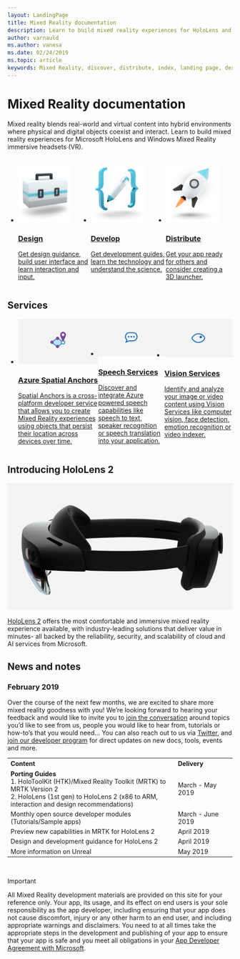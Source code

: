 ```yaml
---
layout: LandingPage
title: Mixed Reality documentation
description: Learn to build mixed reality experiences for HoloLens and immersive headsets.
author: varnauld 
ms.author: vanesa
ms.date: 02/24/2019
ms.topic: article
keywords: Mixed Reality, discover, distribute, index, landing page, design, development, tutorials, sample apps, fundamentals, case studies, resources, HoloLens how-to, Open source projects
---
```


# Mixed Reality documentation

Mixed reality blends real-world and virtual content into hybrid environments where physical and digital objects coexist and interact. Learn to build mixed reality experiences for Microsoft HoloLens and Windows Mixed Reality immersive headsets (VR).

<br>

<ul id="cardtypes-W" class="cardsW panelContent" style="display: flex; margin-top: 0px;">
                            <li>
                            <a href="design.md" title="Design landing" data-linktype="absolute-path">
                                    <div class="cardSize">
                                        <div class="cardPadding">
                                            <div class="card">
                                                <div class="cardImageOuter">
                                                    <div class="cardImage">
                                                        <img src="images/DesignIcon.png" alt="Design icon">
                                                    </div>
                                                </div>
                                                <div class="cardText">
                                                    <h3>Design</h3>
                                                    <p>Get design guidance, build user interface and learn interaction and input.</p>
                                                </div>
                                            </div>
                                        </div>
                                    </div>
                               </a>
                            </li>
                            <li>
                             <a href="development.md" title="Development landing" data-linktype="absolute-path">
                              <div class="cardSize">
                                  <div class="cardPadding">
                                      <div class="card">
                                          <div class="cardImageOuter">
                                              <div class="cardImage">
                                                  <img src="images/DevelopIcon.png" alt="Develop icon">
                                              </div>
                                          </div>
                                          <div class="cardText">
                                              <h3>Develop</h3>
                                              <p>Get development guides, learn the technology and understand the science.</p>
                                          </div>
                                      </div>
                                  </div>
                              </div>
                               </a>
                            </li>
                             <li>
                              <a href="implementing-3d-app-launchers.md" title="Distribute landing" data-linktype="absolute-path">
                                    <div class="cardSize">
                                        <div class="cardPadding">
                                            <div class="card">
                                                <div class="cardImageOuter">
                                                    <div class="cardImage">
                                                        <img src="images/GetStartedIcon.png" alt="Distribute icon">
                                                    </div>
                                                </div>
                                                <div class="cardText">
                                                    <h3 class="x-hidden-focus">Distribute</h3>
                                                  <p>Get your app ready for others and consider creating a 3D launcher.</p>
                                                </div>
                                            </div>
                                        </div>
                                    </div>
                                </a>
                            </li>
 </ul>

<h2>Services</h2>

<ul id="cardtypes-W" class="cardsW panelContent" style="display: flex; margin-top: 0px;">
                            <li>
                              <a href="https://docs.microsoft.com/azure/spatial-anchors" target="_blank" title="Azure Spatial Anchors" data-linktype="absolute-path">
                                    <div class="cardSize">
                                        <div class="cardPadding">
                                            <div class="card">
                                                <div class="cardImageOuter">
                                                    <div class="cardImage">
                                                        <img src="images/AzureSpatialAnchors.jpg" alt="Azure Spatial Anchors image">
                                                    </div>
                                                </div>
                                                <div class="cardText">
                                                    <h3 class="x-hidden-focus">Azure Spatial Anchors</h3>
                                                  <p>Spatial Anchors is a cross-platform developer service that allows you to create Mixed Reality experiences using objects that persist their location across devices over time.</p>
                                                </div>
                                            </div>
                                        </div>
                                    </div>
                                    </a>
                            </li>
                            <li>
                              <a href="https://docs.microsoft.com/azure/cognitive-services/speech-service/" target="_blank" title="Speech Services" data-linktype="absolute-path">
                                    <div class="cardSize">
                                        <div class="cardPadding">
                                            <div class="card">
                                                <div class="cardImageOuter">
                                                    <div class="cardImage">
                                                        <img src="images/speech.jpg" alt="Speech Services image">
                                                    </div>
                                                </div>
                                                <div class="cardText">
                                                    <h3 class="x-hidden-focus">Speech Services</h3>
                                                  <p>Discover and integrate Azure powered speech capabilities like speech to text, speaker recognition or speech translation into your application.</p>
                                                </div>
                                            </div>
                                        </div>
                                    </div>
                                    </a>
                            </li>
                             <li>
                              <a href="https://docs.microsoft.com/azure/cognitive-services/computer-vision/" target="_blank" title="Vision Services" data-linktype="absolute-path">
                                    <div class="cardSize">
                                        <div class="cardPadding">
                                            <div class="card">
                                                <div class="cardImageOuter">
                                                    <div class="cardImage">
                                                        <img src="images/vision.jpg" alt="Vision Services image">
                                                    </div>
                                                </div>
                                                <div class="cardText">
                                                    <h3 class="x-hidden-focus">Vision Services</h3>
                                                  <p>Identify and analyze your image or video content using Vision Services like computer vision, face detection, emotion recognition or video indexer.</p>
                                                </div>
                                            </div>
                                        </div>
                                    </div>
                                    </a>
                            </li>
</ul>

<h2>Introducing HoloLens 2</h2>

[![HoloLens 2](images/hololens2.jpg)](https://www.microsoft.com/hololens/hardware)

[HoloLens 2](https://www.microsoft.com/hololens/hardware) offers the most comfortable and immersive mixed reality experience available, with industry-leading solutions that deliver value in minutes- all backed by the reliability, security, and scalability of cloud and AI services from Microsoft.

<h2>News and notes</h2>

<h3>February 2019</h3>

Over the course of the next few months, we are excited to share more mixed reality goodness with you! We’re looking forward to hearing your feedback and would like to invite you to [join the conversation](https://holodevelopersslack.azurewebsites.net/) around topics you’d like to see from us, people you would like to hear from, tutorials or how-to’s that you would need… You can also reach out to us via [Twitter](https://twitter.com/MxdRealityDev), and [join our developer program](https://aka.ms/iwantmr) for direct updates on new docs, tools, events and more. 

<table>
<tr>
<th style="width: 400px; text-align:left;"><b>Content</b></th><th style="width: 125px; text-align:left;">Delivery</th>
</tr> 
<tr>
<td><b>Porting Guides</b> <br>1. HoloToolKit (HTK)/Mixed Reality Toolkit (MRTK) to MRTK Version 2
<br>2. HoloLens (1st gen) to HoloLens 2 (x86 to ARM, interaction and design recommendations)
</td></td><td>March - May 2019</td>
</tr>
<tr>
<td>Monthly open source developer modules (Tutorials/Sample apps)</td><td>March - June 2019</td>
</tr>
<tr>
<td>Preview new capabilities in MRTK for HoloLens 2</td><td>April 2019</td>
</tr>
<tr>
<td>Design and development guidance for HoloLens 2</td><td>April 2019</td>
</tr>
<tr>
<td>More information on Unreal</td><td>May 2019</td>
</tr>
</table>

<br>



>[!IMPORTANT]
>All Mixed Reality development materials are provided on this site for your reference only. Your app, its usage, and its effect on end users is your sole responsibility as the app developer, including ensuring that your app does not cause discomfort, injury or any other harm to an end user, and including appropriate warnings and disclaimers. You need to at all times take the appropriate steps in the development and publishing of your app to ensure that your app is safe and you meet all obligations in your [App Developer Agreement with Microsoft](https://docs.microsoft.com/legal/windows/agreements/app-developer-agreement). 
